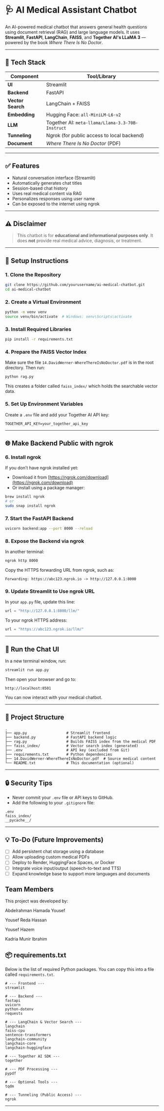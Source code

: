 # 🩺 AI Medical Assistant Chatbot

An AI-powered medical chatbot that answers general health questions using document retrieval (RAG) and large language models. It uses **Streamlit**, **FastAPI**, **LangChain**, **FAISS**, and **Together AI's LLaMA 3** — powered by the book *Where There Is No Doctor*.

---

## 🔧 Tech Stack

| Component         | Tool/Library                                     |
| ----------------- | ------------------------------------------------ |
| **UI**            | Streamlit                                        |
| **Backend**       | FastAPI                                          |
| **Vector Search** | LangChain + FAISS                                |
| **Embedding**     | Hugging Face: `all-MiniLM-L6-v2`                 |
| **LLM**           | Together AI: `meta-llama/Llama-3.3-70B-Instruct` |
| **Tunneling**     | Ngrok (for public access to local backend)       |
| **Document**      | *Where There Is No Doctor* (PDF)                 |

---

## ✅ Features

* Natural conversation interface (Streamlit)
* Automatically generates chat titles
* Session-based chat history
* Uses real medical content via RAG
* Personalizes responses using user name
* Can be exposed to the internet using ngrok

---

## ⚠️ Disclaimer

> This chatbot is for **educational and informational purposes only**.
> It does **not** provide real medical advice, diagnosis, or treatment.

---

## 🚀 Setup Instructions

### 1. Clone the Repository

```bash
git clone https://github.com/yourusername/ai-medical-chatbot.git
cd ai-medical-chatbot
```

### 2. Create a Virtual Environment

```bash
python -m venv venv
source venv/bin/activate  # Windows: venv\Scripts\activate
```

### 3. Install Required Libraries

```bash
pip install -r requirements.txt
```

### 4. Prepare the FAISS Vector Index

Make sure the file `14.DavidWerner-WhereThereIsNoDoctor.pdf` is in the root directory. Then run:

```bash
python rag.py
```

This creates a folder called `faiss_index/` which holds the searchable vector data.

### 5. Set Up Environment Variables

Create a `.env` file and add your Together AI API key:

```
TOGETHER_API_KEY=your_together_api_key
```

---

## 🌐 Make Backend Public with ngrok

### 6. Install ngrok

If you don’t have ngrok installed yet:

* Download it from [https://ngrok.com/download](https://ngrok.com/download)
* Or install using a package manager:

```bash
brew install ngrok
# or
sudo snap install ngrok
```

### 7. Start the FastAPI Backend

```bash
uvicorn backend:app --port 8000 --reload
```

### 8. Expose the Backend via ngrok

In another terminal:

```bash
ngrok http 8000
```

Copy the HTTPS forwarding URL from ngrok, such as:

```
Forwarding: https://abc123.ngrok.io -> http://127.0.0.1:8000
```

### 9. Update Streamlit to Use ngrok URL

In your `app.py` file, update this line:

```python
url = "http://127.0.0.1:8000/llm/"
```

To your ngrok HTTPS address:

```python
url = "https://abc123.ngrok.io/llm/"
```

---

## 🔁 Run the Chat UI

In a new terminal window, run:

```bash
streamlit run app.py
```

Then open your browser and go to:

```
http://localhost:8501
```

You can now interact with your medical chatbot.

---

## 📂 Project Structure

```
.
├── app.py                  # Streamlit frontend
├── backend.py              # FastAPI backend logic
├── rag.py                  # Builds FAISS index from the medical PDF
├── faiss_index/            # Vector search index (generated)
├── .env                    # API key (excluded from Git)
├── requirements.txt        # Python dependencies
├── 14.DavidWerner-WhereThereIsNoDoctor.pdf  # Source medical content
└── README.txt              # This documentation (optional)
```

---

## 🔒 Security Tips

* Never commit your `.env` file or API keys to GitHub.
* Add the following to your `.gitignore` file:

```
.env
faiss_index/
__pycache__/
```

---

## 💡 To-Do (Future Improvements)

* [ ] Add persistent chat storage using a database
* [ ] Allow uploading custom medical PDFs
* [ ] Deploy to Render, HuggingFace Spaces, or Docker
* [ ] Integrate voice input/output (speech-to-text and TTS)
* [ ] Expand knowledge base to support more languages and documents

## Team Members
This project was developed by:

Abdelrahman Hamada Yousef

Yousef Reda Hassan

Yousef Hazem

Kadria Munir Ibrahim

## 📦 requirements.txt

Below is the list of required Python packages. You can copy this into a file called `requirements.txt`.

```
# --- Frontend ---
streamlit

# --- Backend ---
fastapi
uvicorn
python-dotenv
requests

# --- LangChain & Vector Search ---
langchain
faiss-cpu
sentence-transformers
langchain-community
langchain-core
langchain-huggingface

# --- Together AI SDK ---
together

# --- PDF Processing ---
pypdf

# --- Optional Tools ---
tqdm

# --- Tunneling (Public Access) ---
ngrok
```

---
